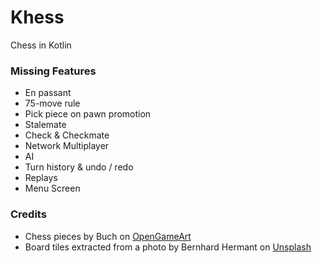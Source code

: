 # Khess
Chess in Kotlin

### Missing Features
* En passant
* 75-move rule
* Pick piece on pawn promotion
* Stalemate
* Check & Checkmate
* Network Multiplayer
* AI
* Turn history & undo / redo
* Replays
* Menu Screen


### Credits
* Chess pieces by Buch on [OpenGameArt](https://opengameart.org/content/chess-pieces-set)
* Board tiles extracted from a photo by Bernhard Hermant on [Unsplash](https://unsplash.com/photos/X-Bu9X6gok0)